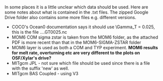 In some places it is a little unclear which data should be used. Here are some notes about what is contained in the .txt files. The zipped Google Drive folder also contains some more files e.g. different versions.

- COCO's Ocean0 documentation says it should use \Gamma_T = 0.025, this is the file ....GT0025.nc
- MOM6 COM sigma zstar is taken from the MOM6 folder, as the attached PDF is more recent than that in the MOM6-SIGMA-ZSTAR folder
- MOM6 layer is used as both a COM and TYP experiment. **MOM6 results for melt rate, overturning etc are very different to the plots on OSF/Xylar's drive?**
- MITgcm JPL - not sure which file should be used since there is a file with the suffix 'new' as well.
- MITgcm BAS Coupled - using V3